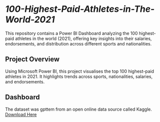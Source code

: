 # *100-Highest-Paid-Athletes-in-The-World-2021*
This repository contains a Power BI Dashboard analyzing the 100 highest-paid athletes in the world (2021), offering key insights into their salaries, endorsements, and distribution across different sports and nationalities.

## Project Overview
Using Microsoft Power BI, this project visualises the top 100 highest-paid athletes in 2021. It highlights trends across sports, nationalities, salaries, and endorsements.

## Dashboard
The dataset was gpttem from an open online data source called Kaggle. [Download Here](https://www.kaggle.com/datasets/batrosjamali/100-highest-paid-athletes-of-the-world)
